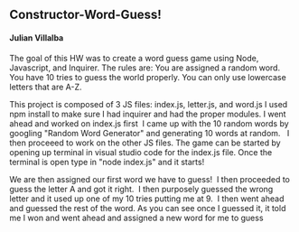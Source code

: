 <h2>Constructor-Word-Guess!</h2>
<h4>Julian Villalba</h4>
The goal of this HW was to create a word guess game using Node, Javascript, and Inquirer.
The rules are: You are assigned a random word. You have 10 tries to guess the world properly. You can only use lowercase letters that are A-Z.

This project is composed of 3 JS files: index.js, letter.js, and word.js
I used npm install to make sure I had inquirer and had the proper modules.
I went ahead and worked on index.js first
<img src="https://i.imgur.com/8TxEkjD.png" alt="" />
I came up with the 10 random words by googling "Random Word Generator" and generating 10 words at random.
<img src="https://i.imgur.com/swoASMb.png" alt="" />
<img src="https://i.imgur.com/E1Vgv15.png" alt="" />
I then proceeed to work on the other JS files.
The game can be started by opening up terminal in visual studio code for the index.js file.
Once the terminal is open type in "node index.js" and it starts!
<img src="https://i.imgur.com/81eZGC7.png" alt="" />

We are then assigned our first word we have to guess!
<img src="https://i.imgur.com/yv8Dk4j.png" alt="" />
I then proceeded to guess the letter A and got it right.
<img src="https://i.imgur.com/0KhN9Pj.png" alt="" />
I then purposely guessed the wrong letter and it used up one of my 10 tries putting me at 9.
<img src="https://i.imgur.com/pYqu8fW.png" alt="" />
I then went ahead and guessed the rest of the word. As you can see once I guessed it, it told me I won and went ahead and assigned a new word for me to guess
<img src="https://i.imgur.com/IfXNiOy.png" alt="" />
